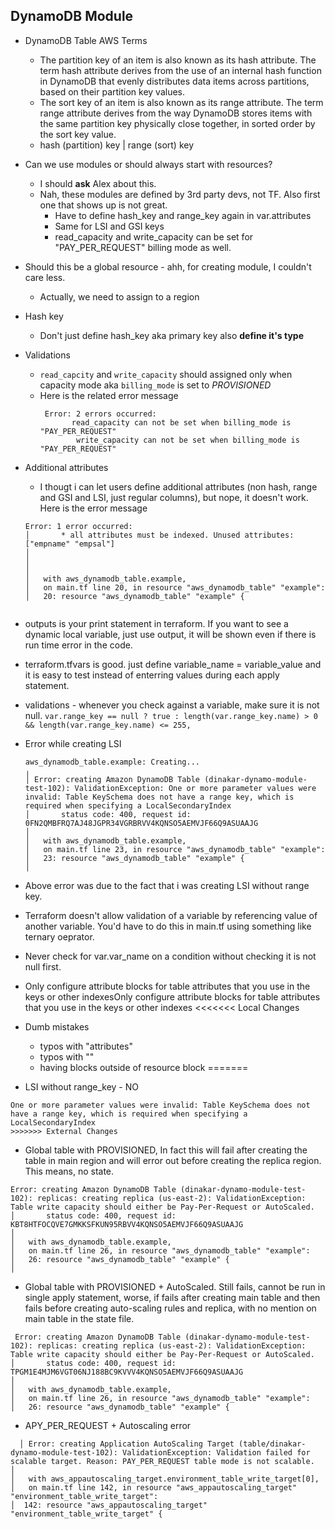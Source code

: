 ## DynamoDB Module

* DynamoDB Table AWS Terms

	* The partition key of an item is also known as its hash attribute. The term hash attribute derives from the use of an internal hash function in DynamoDB that evenly distributes data items across partitions, based on their partition key values.
	* The sort key of an item is also known as its range attribute. The term range attribute derives from the way DynamoDB stores items with the same partition key physically close together, in sorted order by the sort key value.
	* hash (partition) key | range (sort) key


* Can we use modules or should always start with resources?
	* I should **ask** Alex about this. 
	* Nah, these modules are defined by 3rd party devs, not TF. Also first one that shows up is not great. 
		* Have to define hash_key and range_key again in var.attributes
		* Same for LSI and GSI keys
		* read_capacity and write_capacity can be set for "PAY_PER_REQUEST" billing mode as well.

* Should this be a global resource - ahh, for creating module, I couldn't care less.
	* Actually, we need to assign to a region
	
* Hash key
	* Don't just define hash_key aka primary key also **define it's type**
	
* Validations
	* `read_capcity` and `write_capacity` should assigned only when capacity mode aka `billing_mode` is set to _PROVISIONED_
	* Here is the related error message
		```
		 Error: 2 errors occurred:
		       read_capacity can not be set when billing_mode is "PAY_PER_REQUEST"
		        write_capacity can not be set when billing_mode is "PAY_PER_REQUEST"
		```
* Additional attributes

	* I thougt i can let users define additional attributes (non hash, range and GSI and LSI, just regular columns), but nope, it doesn't work. Here is the error message
	```
	Error: 1 error occurred:
	│       * all attributes must be indexed. Unused attributes: ["empname" "empsal"]
	│ 
	│ 
	│ 
	│   with aws_dynamodb_table.example,
	│   on main.tf line 20, in resource "aws_dynamodb_table" "example":
	│   20: resource "aws_dynamodb_table" "example" {
		
	```
* outputs is your print statement in terraform. If you want to see a dynamic local variable, just use output, it will be shown even if there is run time error in the code.

* terraform.tfvars is good. just define variable_name = variable_value and it is easy to test instead of enterring values during each apply statement.	 

* validations - whenever you check against a variable, make sure it is not null.
	`var.range_key == null ? true : length(var.range_key.name) > 0 && length(var.range_key.name) <= 255,`
	
* Error while creating LSI

	```
	aws_dynamodb_table.example: Creating...
	╷
	│ Error: creating Amazon DynamoDB Table (dinakar-dynamo-module-test-102): ValidationException: One or more parameter values were invalid: Table KeySchema does not have a range key, which is required when specifying a LocalSecondaryIndex
	│       status code: 400, request id: 0FN2QMBFRQ7AJ48JGPR34VGRBRVV4KQNSO5AEMVJF66Q9ASUAAJG
	│ 
	│   with aws_dynamodb_table.example,
	│   on main.tf line 23, in resource "aws_dynamodb_table" "example":
	│   23: resource "aws_dynamodb_table" "example" {
	│
	```
* Above error was due to the fact that i was creating LSI without range key.

* Terraform doesn't allow validation of a variable by referencing value of another variable. You'd have to do this in main.tf using something like ternary oeprator.

* Never check for var.var_name on a condition without checking it is not null first.

* Only configure attribute blocks for table attributes that you use in the keys or other indexesOnly configure attribute blocks for table attributes that you use in the keys or other indexes
<<<<<<< Local Changes

* Dumb mistakes
	* typos with "attributes"
	* typos with ""
	* having blocks outside of resource block
=======

* LSI without range_key - NO
```
One or more parameter values were invalid: Table KeySchema does not have a range key, which is required when specifying a LocalSecondaryIndex
>>>>>>> External Changes
```

* Global table with PROVISIONED, In fact this will fail after creating the table in main region and will error out before creating the replica region. This means, no state.
```
Error: creating Amazon DynamoDB Table (dinakar-dynamo-module-test-102): replicas: creating replica (us-east-2): ValidationException: Table write capacity should either be Pay-Per-Request or AutoScaled.
│       status code: 400, request id: KBT8HTFOCQVE7GMKKSFKUN95RBVV4KQNSO5AEMVJF66Q9ASUAAJG
│ 
│   with aws_dynamodb_table.example,
│   on main.tf line 26, in resource "aws_dynamodb_table" "example":
│   26: resource "aws_dynamodb_table" "example" {
│ 
```

* Global table with PROVISIONED + AutoScaled. Still fails, cannot be run in single apply statement, worse, if fails after creating main table and then fails before creating auto-scaling rules and replica, with no mention on main table in the state file.
```
 Error: creating Amazon DynamoDB Table (dinakar-dynamo-module-test-102): replicas: creating replica (us-east-2): ValidationException: Table write capacity should either be Pay-Per-Request or AutoScaled.
│       status code: 400, request id: TPGM1E4MJM6VGT06NJ188BC9KVVV4KQNSO5AEMVJF66Q9ASUAAJG
│ 
│   with aws_dynamodb_table.example,
│   on main.tf line 26, in resource "aws_dynamodb_table" "example":
│   26: resource "aws_dynamodb_table" "example" {
```

* APY_PER_REQUEST + Autoscaling error
```
  │ Error: creating Application AutoScaling Target (table/dinakar-dynamo-module-test-102): ValidationException: Validation failed for scalable target. Reason: PAY_PER_REQUEST table mode is not scalable.
│ 
│   with aws_appautoscaling_target.environment_table_write_target[0],
│   on main.tf line 142, in resource "aws_appautoscaling_target" "environment_table_write_target":
│  142: resource "aws_appautoscaling_target" "environment_table_write_target" {
```
